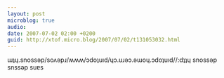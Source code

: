```yaml
---
layout: post
microblog: true
audio: 
date: 2007-07-02 02:00 +0200
guid: http://xtof.micro.blog/2007/07/02/t131053032.html
---
```

ɯʇɥ.snossǝp/soʌǝpɹ/ʍʍʍ/ɔdoʇuıd/ɥɔ.uɹǝɔ.ǝɯoɥ.ɔdoʇuıd//:dʇʇɥ snossǝp snssǝp suɐs
